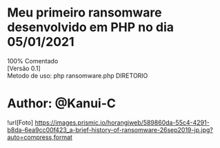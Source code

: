 # Meu primeiro ransomware desenvolvido em PHP no dia 05/01/2021
100% Comentado
<br/>[Versão 0.1]<br/>
Metodo de uso: php ransomware.php DIRETORIO

# Author: @Kanui-C
!url[Foto] https://images.prismic.io/horangiweb/589860da-55c4-4291-b8da-6ea9cc00f423_a-brief-history-of-ransomware-26sep2019-jp.jpg?auto=compress,format
